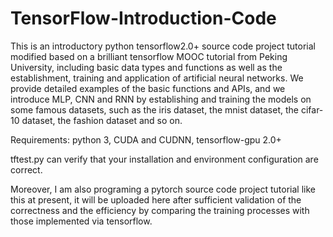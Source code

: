 # TensorFlow-Introduction-Code
This is an introductory python tensorflow2.0+ source code project tutorial modified based on a brilliant tensorflow MOOC tutorial from Peking University,
including basic data types and functions as well as the establishment, training and application of artificial  neural networks. 
We provide detailed examples of the basic functions and APIs, and we introduce MLP, CNN and RNN by establishing and training the models on some famous datasets, 
such as the iris dataset, the mnist dataset, the cifar-10 dataset, the fashion dataset and so on.

Requirements:
python 3,
CUDA and CUDNN,
tensorflow-gpu 2.0+

tftest.py can verify that your installation and environment configuration are correct.

Moreover, I am also programing a pytorch source code project tutorial like this at present, it will be uploaded here after sufficient validation of the correctness and the efficiency by comparing the training processes with those implemented via tensorflow.
